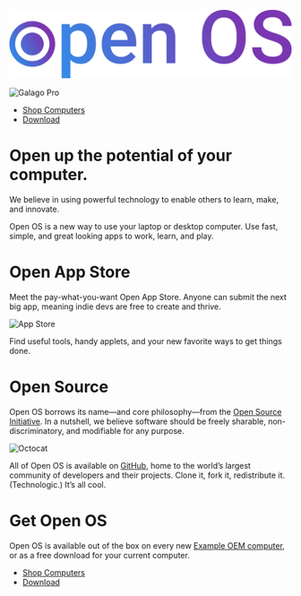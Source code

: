 ![Open OS](images/logo-swiss.png)

![Galago Pro](https://system76.com/assets/products/galp2/front_1280.jpg)

- [Shop Computers][oem]
- [Download][dl]

# Open up the potential of your computer.

We believe in using powerful technology to enable others to learn, make, and
innovate.

Open OS is a new way to use your laptop or desktop computer. Use fast, simple,
and great looking apps to work, learn, and play.

# Open App Store

Meet the pay-what-you-want Open App Store. Anyone can submit the next big app,
meaning indie devs are free to create and thrive.

![App Store](https://elementary.io/images/screenshots/appcenter.jpg)

Find useful tools, handy
applets, and your new favorite ways to get things done.

# Open Source

Open OS borrows its name&mdash;and core philosophy&mdash;from the [Open Source
Initiative][OSI]. In a nutshell, we believe software should be freely sharable, non-discriminatory, and modifiable for any purpose.

![Octocat](https://developer.elementary.io/images/octocat.png)

All of Open OS is available on [GitHub][gh], home to the world’s largest
community of developers and their projects. Clone it, fork it, redistribute it. (Technologic.) It’s all cool.

# Get Open OS

Open OS is available out of the box on every new [Example OEM computer][oem], or as
a free download for your current computer.

- [Shop Computers][oem]
- [Download][dl]

[OSI]: https://opensource.org/definition
[oem]: https://example.com
[dl]: #
[gh]: https://github.com
